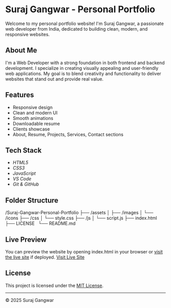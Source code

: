 # Suraj Gangwar - Personal Portfolio

Welcome to my personal portfolio website! I'm Suraj Gangwar, a passionate web developer from India, dedicated to building clean, modern, and responsive websites.

## About Me

I'm a Web Developer with a strong foundation in both frontend and backend development. I specialize in creating visually appealing and user-friendly web applications. My goal is to blend creativity and functionality to deliver websites that stand out and provide real value.

## Features

- Responsive design
- Clean and modern UI
- Smooth animations
- Downloadable resume
- Clients showcase
- About, Resume, Projects, Services, Contact sections

## Tech Stack

- *HTML5*
- *CSS3*
- *JavaScript*
- *VS Code*
- *Git & GitHub*

## Folder Structure

/Suraj-Gangwar-Personal-Portfolio
  ├── /assets
  │   ├── /images
  │   └── /icons
  ├── /css
  │   └── style.css
  ├── /js
  │   └── script.js
  ├── index.html
  ├── LICENSE
  └── README.md

## Live Preview

You can preview the website by opening index.html in your browser or [visit the live site](#) if deployed.
[Visit Live Site](https://surajgangwar101.github.io/Suraj-Gangwar-Personal-Portfolio/)

## License

This project is licensed under the [MIT License](./LICENSE).

---

© 2025 Suraj Gangwar